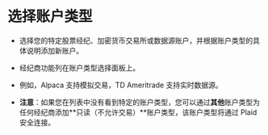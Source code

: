 # **选择账户类型**

- 选择您的特定股票经纪、加密货币交易所或数据源账户，并根据账户类型的具体说明添加新账户。
- 经纪商功能列在账户类型选择面板上。
- 例如，Alpaca 支持模拟交易，TD Ameritrade 支持实时数据源。

- **注意**：如果您在列表中没有看到特定的账户类型，您可以通过**其他**账户类型为任何经纪商添加**只读（不允许交易）**账户类型，该账户类型将通过 Plaid 安全连接。
